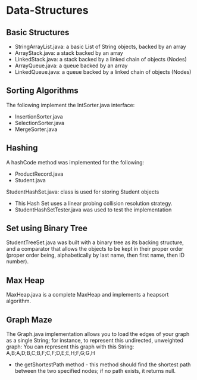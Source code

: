 # Data-Structures

## Basic Structures 

* StringArrayList.java: a basic List of String objects, backed by an array
* ArrayStack.java: a stack backed by an array
* LinkedStack.java: a stack backed by a linked chain of objects (Nodes)
* ArrayQueue.java: a queue backed by an array 
* LinkedQueue.java: a queue backed by a linked chain of objects (Nodes)

## Sorting Algorithms 

The following implement the IntSorter.java interface: 
* InsertionSorter.java
* SelectionSorter.java
* MergeSorter.java

## Hashing

A hashCode method was implemented for the following:
* ProductRecord.java
* Student.java

StudentHashSet.java: class is used for storing Student objects
* This Hash Set uses a linear probing collision resolution strategy.
* StudentHashSetTester.java was used to test the implementation

## Set using Binary Tree

StudentTreeSet.java was built with a binary tree as its backing structure, and a comparator that allows the objects to be kept in their proper order (proper order being, alphabetically by last name, then first name, then ID number).

## Max Heap 

MaxHeap.java is a complete MaxHeap and implements a heapsort algorithm.

## Graph Maze

The Graph.java implementation allows you to load the edges of your graph as a single String; for instance, to represent this undirected, unweighted graph: You can represent this graph with this String: A,B;A,D;B,C;B,F;C,F;D,E;E,H;F,G;G,H
*  the getShortestPath method - this method should find the shortest path between the two specified nodes; if no path exists, it returns null.




